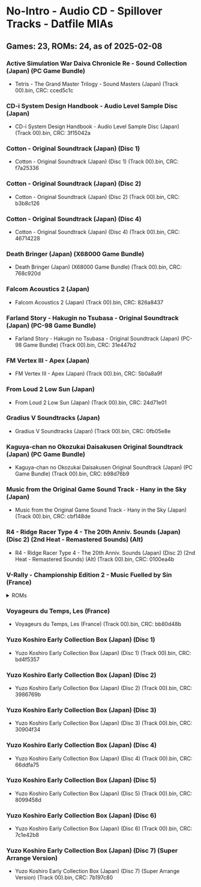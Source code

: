 # No-Intro - Audio CD - Spillover Tracks - Datfile MIAs
## Games: 23, ROMs: 24, as of 2025-02-08

### Active Simulation War Daiva Chronicle Re - Sound Collection (Japan) (PC Game Bundle)
- Tetris - The Grand Master Trilogy - Sound Masters (Japan) (Track 00).bin, CRC: cced5c1c

### CD-i System Design Handbook - Audio Level Sample Disc (Japan)
- CD-i System Design Handbook - Audio Level Sample Disc (Japan) (Track 00).bin, CRC: 3f15042a

### Cotton - Original Soundtrack (Japan) (Disc 1)
- Cotton - Original Soundtrack (Japan) (Disc 1) (Track 00).bin, CRC: f7a25336

### Cotton - Original Soundtrack (Japan) (Disc 2)
- Cotton - Original Soundtrack (Japan) (Disc 2) (Track 00).bin, CRC: b3b8c126

### Cotton - Original Soundtrack (Japan) (Disc 4)
- Cotton - Original Soundtrack (Japan) (Disc 4) (Track 00).bin, CRC: 46714228

### Death Bringer (Japan) (X68000 Game Bundle)
- Death Bringer (Japan) (X68000 Game Bundle) (Track 00).bin, CRC: 768c920d

### Falcom Acoustics 2 (Japan)
- Falcom Acoustics 2 (Japan) (Track 00).bin, CRC: 826a8437

### Farland Story - Hakugin no Tsubasa - Original Soundtrack (Japan) (PC-98 Game Bundle)
- Farland Story - Hakugin no Tsubasa - Original Soundtrack (Japan) (PC-98 Game Bundle) (Track 00).bin, CRC: 31e447b2

### FM Vertex III - Apex (Japan)
- FM Vertex III - Apex (Japan) (Track 00).bin, CRC: 5b0a8a9f

### From Loud 2 Low Sun (Japan)
- From Loud 2 Low Sun (Japan) (Track 00).bin, CRC: 24d71e01

### Gradius V Soundtracks (Japan)
- Gradius V Soundtracks (Japan) (Track 00).bin, CRC: 0fb05e8e

### Kaguya-chan no Okozukai Daisakusen Original Soundtrack (Japan) (PC Game Bundle)
- Kaguya-chan no Okozukai Daisakusen Original Soundtrack (Japan) (PC Game Bundle) (Track 00).bin, CRC: b98d76b9

### Music from the Original Game Sound Track - Hany in the Sky (Japan)
- Music from the Original Game Sound Track - Hany in the Sky (Japan) (Track 00).bin, CRC: cbf148de

### R4 - Ridge Racer Type 4 - The 20th Anniv. Sounds (Japan) (Disc 2) (2nd Heat - Remastered Sounds) (Alt)
- R4 - Ridge Racer Type 4 - The 20th Anniv. Sounds (Japan) (Disc 2) (2nd Heat - Remastered Sounds) (Alt) (Track 00).bin, CRC: 0100ea4b

### V-Rally - Championship Edition 2 - Music Fuelled by Sin (France)
<details>
<summary>ROMs</summary>

- V-Rally - Championship Edition 2 - Music Fuelled by Sin (France) (Track 00).bin, CRC: 8944ab70
- V-Rally - Championship Edition 2 - Music Fuelled by Sin (France) (Track AA).bin, CRC: 7cc3a214
</details>

### Voyageurs du Temps, Les (France)
- Voyageurs du Temps, Les (France) (Track 00).bin, CRC: bb80d48b

### Yuzo Koshiro Early Collection Box (Japan) (Disc 1)
- Yuzo Koshiro Early Collection Box (Japan) (Disc 1) (Track 00).bin, CRC: bd4f5357

### Yuzo Koshiro Early Collection Box (Japan) (Disc 2)
- Yuzo Koshiro Early Collection Box (Japan) (Disc 2) (Track 00).bin, CRC: 3986769b

### Yuzo Koshiro Early Collection Box (Japan) (Disc 3)
- Yuzo Koshiro Early Collection Box (Japan) (Disc 3) (Track 00).bin, CRC: 30904f34

### Yuzo Koshiro Early Collection Box (Japan) (Disc 4)
- Yuzo Koshiro Early Collection Box (Japan) (Disc 4) (Track 00).bin, CRC: 66ddfa75

### Yuzo Koshiro Early Collection Box (Japan) (Disc 5)
- Yuzo Koshiro Early Collection Box (Japan) (Disc 5) (Track 00).bin, CRC: 8099458d

### Yuzo Koshiro Early Collection Box (Japan) (Disc 6)
- Yuzo Koshiro Early Collection Box (Japan) (Disc 6) (Track 00).bin, CRC: 7c1e42b8

### Yuzo Koshiro Early Collection Box (Japan) (Disc 7) (Super Arrange Version)
- Yuzo Koshiro Early Collection Box (Japan) (Disc 7) (Super Arrange Version) (Track 00).bin, CRC: 7b197c80
